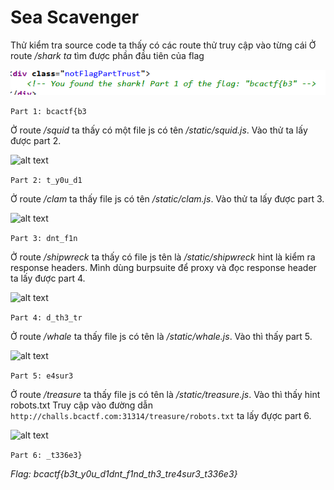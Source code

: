 # Sea Scavenger

Thử kiểm tra source code ta thấy có các route thử truy cập vào từng cái
Ở route */shark ta* tìm được phần đầu tiên của flag

![alt text](image.png)

```Part 1: bcactf{b3```

Ở route */squid* ta thấy có một file js có tên */static/squid.js*. Vào thử ta lấy được part 2.

![alt text](image-1.png)

```Part 2: t_y0u_d1```

Ở route */clam* ta thấy file js có tên */static/clam.js*. Vào thử ta lấy được part 3.

![alt text](image-2.png)

```Part 3: dnt_f1n```

Ở route */shipwreck* ta thấy có file js tên là */static/shipwreck* hint là kiểm ra response headers.
Mình dùng burpsuite để proxy và đọc response header ta lấy được part 4.

![alt text](image-3.png)

```Part 4: d_th3_tr```

Ở route */whale* ta thấy file js có tên là */static/whale.js*. Vào thì thấy part 5.

![alt text](image-4.png)

```Part 5: e4sur3```

Ở route */treasure* ta thấy file js có tên là */static/treasure.js*. Vào thì thấy hint robots.txt
Truy cập vào đường dẫn ```http://challs.bcactf.com:31314/treasure/robots.txt``` ta lấy đựợc part 6.

![alt text](image-5.png)

```Part 6: _t336e3}```

*Flag: bcactf{b3t_y0u_d1dnt_f1nd_th3_tre4sur3_t336e3}*
